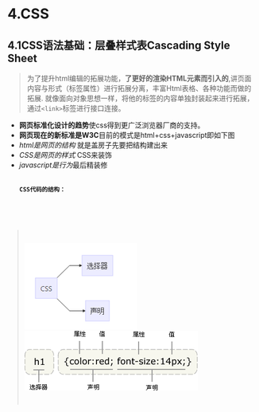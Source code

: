 # 4.CSS
## 4.1CSS语法基础：层叠样式表Cascading Style Sheet
> 为了提升html编辑的拓展功能，**了更好的渲染HTML元素而引入的**,讲页面内容与形式（标签属性）进行拓展分离，丰富Html表格、各种功能而做的拓展.
就像面向对象思想一样，将他的标签的内容单独封装起来进行拓展，通过```<link>```标签进行接口连接。
* **网页标准化设计的趋势**使css得到更广泛浏览器厂商的支持。
* **网页现在的新标准是W3C**目前的模式是html+css+javascript即如下图
* *html是网页的结构* 就是盖房子先要把结构建出来
* *CSS是网页的样式* CSS来装饰
* *javascript是行为*最后精装修 <pre>     <code>        **CSS代码的结构：**


> ![](/assets/css主要组成.png)           ![](/assets/css_selector.gif)




